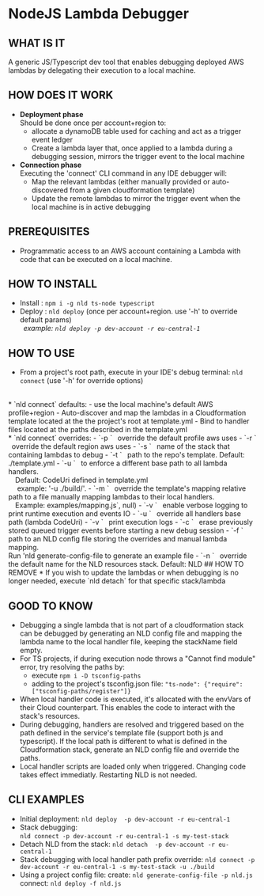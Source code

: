 # NodeJS Lambda Debugger
## WHAT IS IT 
A generic JS/Typescript dev tool that enables debugging deployed AWS lambdas by delegating their execution to a local machine. 

## HOW DOES IT WORK 
* __Deployment phase__
    <br>Should be done once per account+region to:
    - allocate a dynamoDB table used for caching and act as a trigger event ledger
    - Create a lambda layer that, once applied to a lambda during a debugging session, mirrors the trigger event to the local machine
* __Connection phase__
    <br>Executing the 'connect' CLI command in any IDE debugger will:
    - Map the relevant lambdas (either manually provided or auto-discovered from a given cloudformation template)
    - Update the remote lambdas to mirror the trigger event when the local machine is in active debugging

## PREREQUISITES 
* Programmatic access to an AWS account containing a Lambda with code that can be executed on a local machine.

## HOW TO INSTALL 
* Install : `npm i -g nld ts-node typescript`
* Deploy : `nld deploy` (once per account+region. use '-h' to override default params)
    <br>&ensp;*example: `nld deploy -p dev-account -r eu-central-1`*

## HOW TO USE 
* From a project's root path, execute in your IDE's debug terminal: `nld connect` (use '-h' for override options)
<br>
* `nld connect` defaults:
    - use the local machine's default AWS profile+region
    - Auto-discover and map the lambdas in a Cloudformation template located at the the project's root at template.yml
    - Bind to handler files located at the paths described in the template.yml
<br>
* `nld connect` overrides:
    - `-p <aws-profile>`    &ensp;override the default profile aws uses
    - `-r <aws-region>`     &ensp;override the default region aws uses
    - `-s <stack-name>`     &ensp;name of the stack that containing lambdas to debug
    - `-t <template-path>`  &ensp;path to the repo's template. Default: ./template.yml
    - `-u <code-uri>`       &ensp;to enforce a different base path to all lambda handlers. 
                                <br>&ensp;&ensp;Default: CodeUri defined in template.yml
                                  <br>&ensp;&ensp; example: '-u ./build/'.
    - `-m <manual-mapping>` &ensp;override the template's mapping relative path to a file manually mapping lambdas to their local handlers. 
                                <br>&ensp;&ensp;Example: examples/mapping.js`, null)
    - `-v `                 &ensp;enable verbose logging to print runtime execution and events IO
    - `-u <code-uri>`       &ensp;override all handlers base path (lambda CodeUri)
    - `-v <verbose>`        &ensp;print execution logs
    - `-c <clean-logs>`     &ensp;erase previously stored queued trigger events before starting a new debug session
    - `-f <config-file>`    &ensp;path to an NLD config file storing the overrides and manual lambda mapping. <br>Run 'nld generate-config-file to generate an example file
    - `-n <NLD-stack-Name>` &ensp;override the default name for the NLD resources stack. Default: NLD
## HOW TO REMOVE
* If you wish to update the lambdas or when debugging is no longer needed, execute `nld detach` for that specific stack/lambda

## GOOD TO KNOW 
* Debugging a single lambda that is not part of a cloudformation stack can be debugged by 
    generating an NLD config file and mapping the lambda name to the local handler file, keeping the stackName field empty. 
* For TS projects, if during execution node throws a "Cannot find module" error, try resolving the paths by:
  - execute `npm i -D tsconfig-paths`
  - adding to the project's tsconfig.json file: `"ts-node": {"require": ["tsconfig-paths/register"]}`
* When local handler code is executed, it's allocated with the envVars of their Cloud counterpart.
    This enables the code to interact with the stack's resources. 
* During debugging, handlers are resolved and triggered based on the path defined in the service's template file (support both js and typescript). 
    If the local path is different to what is defined in the Cloudformation stack, generate an NLD config file and override the paths.
* Local handler scripts are loaded only when triggered. Changing code takes effect immediatly. Restarting NLD is not needed.

## CLI EXAMPLES
* Initial deployment: 
    `nld deploy  -p dev-account -r eu-central-1`
* Stack debugging:    
    `nld connect -p dev-account -r eu-central-1 -s my-test-stack`
* Detach NLD from the stack:
    `nld detach  -p dev-account -r eu-central-1`
* Stack debugging with local handler path prefix override:
    `nld connect -p dev-account -r eu-central-1 -s my-test-stack -u ./build`
* Using a project config file:
    create:  `nld generate-config-file -p nld.js`
    connect: `nld deploy -f nld.js`

